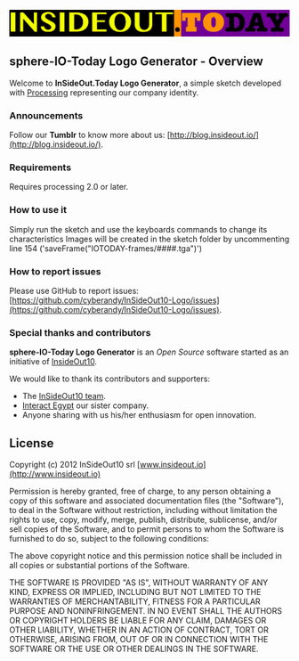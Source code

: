 ![InSideOut10 logo](https://github.com/cyberandy/sphere-IO-Today/raw/master/insideout.today.png)



## sphere-IO-Today Logo Generator - Overview

Welcome to **InSideOut.Today Logo Generator**, a simple sketch developed with [Processing](http://processing.org/) representing our company identity.


### Announcements

Follow our **Tumblr** to know more about us: [http://blog.insideout.io/](http://blog.insideout.io/).


### Requirements

Requires processing 2.0 or later.

### How to use it

Simply run the sketch and use the keyboards commands to change its characteristics 
Images will be created in the sketch folder by uncommenting line 154 ('saveFrame("IOTODAY-frames/####.tga")') 

### How to report issues

Please use GitHub to report issues: [https://github.com/cyberandy/InSideOut10-Logo/issues](https://github.com/cyberandy/InSideOut10-Logo/issues).

### Special thanks and contributors

**sphere-IO-Today Logo Generator** is an *Open Source* software started as an initiative of [InsideOut10](http://www.insideout.io).

We would like to thank its contributors and supporters:

* The [InSideOut10 team](http://www.insideout.io).
* [Interact Egypt](http://www.interactegypt.me) our sister company.
* Anyone sharing with us his/her enthusiasm for open innovation.


## License

Copyright (c) 2012 InSideOut10 srl [www.insideout.io](http://www.insideout.io)

Permission is hereby granted, free of charge, to any person
obtaining a copy of this software and associated documentation
files (the "Software"), to deal in the Software without
restriction, including without limitation the rights to use,
copy, modify, merge, publish, distribute, sublicense, and/or sell
copies of the Software, and to permit persons to whom the
Software is furnished to do so, subject to the following
conditions:

The above copyright notice and this permission notice shall be
included in all copies or substantial portions of the Software.

THE SOFTWARE IS PROVIDED "AS IS", WITHOUT WARRANTY OF ANY KIND,
EXPRESS OR IMPLIED, INCLUDING BUT NOT LIMITED TO THE WARRANTIES
OF MERCHANTABILITY, FITNESS FOR A PARTICULAR PURPOSE AND
NONINFRINGEMENT. IN NO EVENT SHALL THE AUTHORS OR COPYRIGHT
HOLDERS BE LIABLE FOR ANY CLAIM, DAMAGES OR OTHER LIABILITY,
WHETHER IN AN ACTION OF CONTRACT, TORT OR OTHERWISE, ARISING
FROM, OUT OF OR IN CONNECTION WITH THE SOFTWARE OR THE USE OR
OTHER DEALINGS IN THE SOFTWARE.

